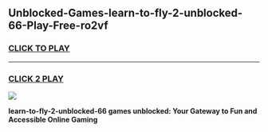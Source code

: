 
## Unblocked-Games-learn-to-fly-2-unblocked-66-Play-Free-ro2vf
<h3>
<a href="https://premium76.site?title=learn-to-fly-2-unblocked-66&ref=18A1">CLICK TO PLAY</a></h3>
<hr>

<h3>
<a href="https://premium76.site?title=learn-to-fly-2-unblocked-66&ref=18A1">CLICK 2 PLAY</a>
  
</h3>

<a href="https://premium76.site?title=learn-to-fly-2-unblocked-66&ref=18A1"><img src="https://clearcache.store/games.png"></a>


**learn-to-fly-2-unblocked-66 games unblocked: Your Gateway to Fun and Accessible Online Gaming**
